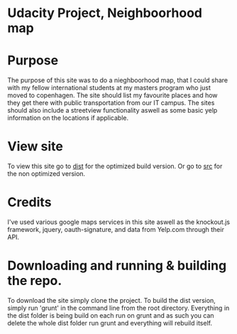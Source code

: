 # Udacity Project, Neighboorhood map

# Purpose
The purpose of this site was to do a nieghboorhood map, that I could share with my fellow international students
at my masters program who just moved to copenhagen. The site should list my favourite places and how they get there
with public transportation from our IT campus. The sites should also include a streetview functionality aswell as some basic yelp information on the locations if applicable.

# View site
To view this site go to [dist](http://nielslindberg.github.io/dist) for the optimized build version.
Or go to [src](http://nielslindberg.github.io/dist) for the non optimized version.

# Credits
I've used various google maps services in this site aswell as the knockout.js framework, jquery, oauth-signature, and data from Yelp.com through their API.

# Downloading and running & building the repo.
To download the site simply clone the project. To build the dist version, simply run 'grunt' in the command line from the root directory. Everything in the dist folder is being build on each run on grunt and as such you can delete the whole dist folder run grunt and everything will rebuild itself.